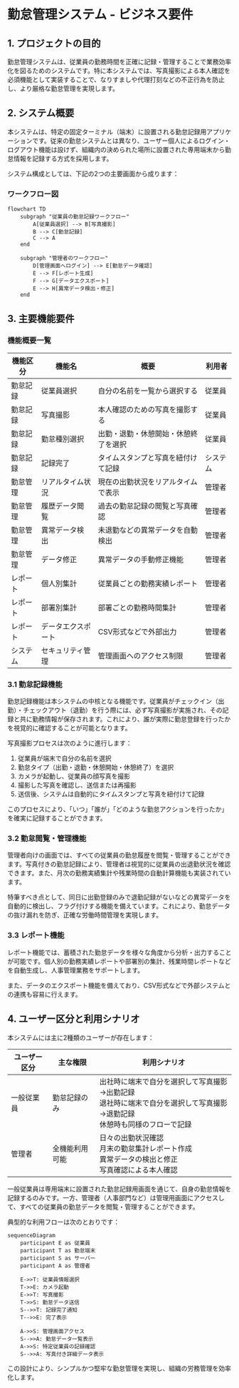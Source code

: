 # 勤怠管理システム - ビジネス要件

## 1. プロジェクトの目的

勤怠管理システムは、従業員の勤務時間を正確に記録・管理することで業務効率化を図るためのシステムです。特に本システムでは、写真撮影による本人確認を必須機能として実装することで、なりすましや代理打刻などの不正行為を防止し、より厳格な勤怠管理を実現します。

## 2. システム概要

本システムは、特定の固定ターミナル（端末）に設置される勤怠記録用アプリケーションです。従来の勤怠システムとは異なり、ユーザー個人によるログイン・ログアウト機能は設けず、組織内の決められた場所に設置された専用端末から勤怠情報を記録する方式を採用します。

システム構成としては、下記の2つの主要画面から成ります：

### ワークフロー図

```mermaid
flowchart TD
    subgraph "従業員の勤怠記録ワークフロー"
        A[従業員選択] --> B[写真撮影]
        B --> C[勤怠記録]
        C --> A
    end

    subgraph "管理者のワークフロー"
        D[管理画面へログイン] --> E[勤怠データ確認]
        E --> F[レポート生成]
        F --> G[データエクスポート]
        E --> H[異常データ検出・修正]
    end
```

## 3. 主要機能要件

### 機能概要一覧

| 機能区分 | 機能名 | 概要 | 利用者 |
|---------|-------|------|-------|
| 勤怠記録 | 従業員選択 | 自分の名前を一覧から選択する | 従業員 |
| 勤怠記録 | 写真撮影 | 本人確認のための写真を撮影する | 従業員 |
| 勤怠記録 | 勤怠種別選択 | 出勤・退勤・休憩開始・休憩終了を選択 | 従業員 |
| 勤怠記録 | 記録完了 | タイムスタンプと写真を紐付けて記録 | システム |
| 勤怠管理 | リアルタイム状況 | 現在の出勤状況をリアルタイムで表示 | 管理者 |
| 勤怠管理 | 履歴データ閲覧 | 過去の勤怠記録の閲覧と写真確認 | 管理者 |
| 勤怠管理 | 異常データ検出 | 未退勤などの異常データを自動検出 | 管理者 |
| 勤怠管理 | データ修正 | 異常データの手動修正機能 | 管理者 |
| レポート | 個人別集計 | 従業員ごとの勤務実績レポート | 管理者 |
| レポート | 部署別集計 | 部署ごとの勤務時間集計 | 管理者 |
| レポート | データエクスポート | CSV形式などで外部出力 | 管理者 |
| システム | セキュリティ管理 | 管理画面へのアクセス制限 | 管理者 |

### 3.1 勤怠記録機能

勤怠記録機能は本システムの中核となる機能です。従業員がチェックイン（出勤）・チェックアウト（退勤）を行う際には、必ず写真撮影が実施され、その記録と共に勤務情報が保存されます。これにより、誰が実際に勤怠登録を行ったかを視覚的に確認することが可能となります。

写真撮影プロセスは次のように進行します：
1. 従業員が端末で自分の名前を選択
2. 勤怠タイプ（出勤・退勤・休憩開始・休憩終了）を選択
3. カメラが起動し、従業員の顔写真を撮影
4. 撮影した写真を確認し、送信または再撮影
5. 送信後、システムは自動的にタイムスタンプと写真を紐付けて記録

このプロセスにより、「いつ」「誰が」「どのような勤怠アクションを行ったか」を確実に記録することができます。

### 3.2 勤怠閲覧・管理機能

管理者向けの画面では、すべての従業員の勤怠履歴を閲覧・管理することができます。写真付きの勤怠記録により、管理者は視覚的に従業員の出退勤状況を確認できます。また、月次の勤務実績集計や残業時間の自動計算機能も実装されています。

特筆すべき点として、同日に出勤登録のみで退勤記録がないなどの異常データを自動的に検出し、フラグ付けする機能を備えています。これにより、勤怠データの抜け漏れを防ぎ、正確な労働時間管理を実現します。

### 3.3 レポート機能

レポート機能では、蓄積された勤怠データを様々な角度から分析・出力することが可能です。個人別の勤務実績レポートや部署別の集計、残業時間レポートなどを自動生成し、人事管理業務をサポートします。

また、データのエクスポート機能を備えており、CSV形式などで外部システムとの連携も容易に行えます。

## 4. ユーザー区分と利用シナリオ

本システムには主に2種類のユーザーが存在します：

| ユーザー区分 | 主な権限 | 利用シナリオ |
|------------|--------|------------|
| 一般従業員 | 勤怠記録のみ | 出社時に端末で自分を選択して写真撮影→出勤記録<br>退社時に端末で自分を選択して写真撮影→退勤記録<br>休憩時も同様のフローで記録 |
| 管理者 | 全機能利用可能 | 日々の出勤状況確認<br>月末の勤怠集計レポート作成<br>異常データの検出と修正<br>写真確認による本人確認 |

一般従業員は専用端末に設置された勤怠記録用画面を通じて、自身の勤怠情報を記録するのみです。一方、管理者（人事部門など）は管理用画面にアクセスして、すべての従業員の勤怠データを閲覧・管理することができます。

典型的な利用フローは次のとおりです：

```mermaid
sequenceDiagram
    participant E as 従業員
    participant T as 勤怠端末
    participant S as サーバー
    participant A as 管理者
    
    E->>T: 従業員情報選択
    T->>E: カメラ起動
    E->>T: 写真撮影
    T->>S: 勤怠データ送信
    S-->>T: 記録完了通知
    T-->>E: 完了表示
    
    A->>S: 管理画面アクセス
    S-->>A: 勤怠データ一覧表示
    A->>S: 特定従業員の記録確認
    S-->>A: 写真付き詳細データ表示
```

この設計により、シンプルかつ堅牢な勤怠管理を実現し、組織の労務管理を効率化します。 